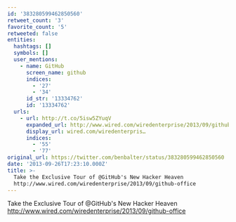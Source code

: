 ```yaml
---
id: '383280599462850560'
retweet_count: '3'
favorite_count: '5'
retweeted: false
entities:
  hashtags: []
  symbols: []
  user_mentions:
    - name: GitHub
      screen_name: github
      indices:
        - '27'
        - '34'
      id_str: '13334762'
      id: '13334762'
  urls:
    - url: http://t.co/5isw5ZYuqV
      expanded_url: http://www.wired.com/wiredenterprise/2013/09/github-office
      display_url: wired.com/wiredenterpris…
      indices:
        - '55'
        - '77'
original_url: https://twitter.com/benbalter/status/383280599462850560
date: '2013-09-26T17:23:10.000Z'
title: >-
  Take the Exclusive Tour of @GitHub's New Hacker Heaven
  http://www.wired.com/wiredenterprise/2013/09/github-office
---
```


Take the Exclusive Tour of @GitHub's New Hacker Heaven http://www.wired.com/wiredenterprise/2013/09/github-office
